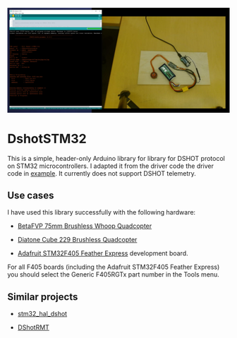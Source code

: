 <a href="https://www.youtube.com/watch?v=os9GA9R-1A4"><img src="image.png" width=600></a>

# DshotSTM32

This is a simple, header-only Arduino library for library for DSHOT protocol
on STM32 microcontrollers.  I adapted it from the driver code the driver code in
[example](https://github.com/simondlevy/DshotSTM32/blob/main/examples/F405/F405.ino).
It currently does not support DSHOT telemetry.

## Use cases

I have used this library successfully with the following hardware:

* [BetaFVP 75mm Brushless Whoop Quadcopter](https://betafpv.com/products/beta75x-2s-whoop-quadcopter)

* [Diatone Cube 229 Brushless Quadcopter](https://www.diatoneusa.com/store/p659/Diatone_Toothpick_Cube_229_8500_PNF.html)

* [Adafruit STM32F405 Feather Express](https://learn.adafruit.com/adafruit-stm32f405-feather-express/) development board.

For all F405 boards (including the Adafruit STM32F405 Feather Express) you should select
the Generic F405RGTx part number in the Tools menu.

## Similar projects

* [stm32\_hal\_dshot](https://github.com/mokhwasomssi/stm32\_hal\_dshot)

* [DShotRMT](https://github.com/derdoktor667/DShotRMT)
